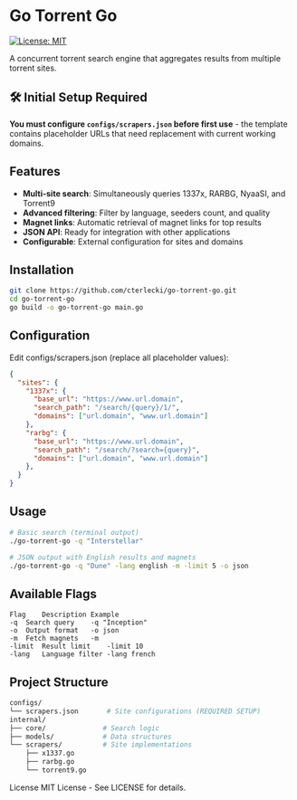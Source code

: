 # Go Torrent Go

[![License: MIT](https://img.shields.io/badge/License-MIT-yellow.svg)](https://opensource.org/licenses/MIT)

A concurrent torrent search engine that aggregates results from multiple torrent sites.

## 🛠️ Initial Setup Required
**You must configure `configs/scrapers.json` before first use** - the template contains placeholder URLs that need replacement with current working domains.

## Features

- **Multi-site search**: Simultaneously queries 1337x, RARBG, NyaaSI, and Torrent9
- **Advanced filtering**: Filter by language, seeders count, and quality
- **Magnet links**: Automatic retrieval of magnet links for top results
- **JSON API**: Ready for integration with other applications
- **Configurable**: External configuration for sites and domains

## Installation

```bash
git clone https://github.com/cterlecki/go-torrent-go.git
cd go-torrent-go
go build -o go-torrent-go main.go
```

## Configuration
Edit configs/scrapers.json (replace all placeholder values):
```json
{
  "sites": {
    "1337x": {
      "base_url": "https://www.url.domain",
      "search_path": "/search/{query}/1/",
      "domains": ["url.domain", "www.url.domain"]
    },
    "rarbg": {
      "base_url": "https://www.url.domain",
      "search_path": "/search/?search={query}",
      "domains": ["url.domain", "www.url.domain"]
    },
  }
}
```

## Usage
```bash
# Basic search (terminal output)
./go-torrent-go -q "Interstellar"

# JSON output with English results and magnets
./go-torrent-go -q "Dune" -lang english -m -limit 5 -o json
```

## Available Flags
```
Flag	Description	Example
-q	Search query	-q "Inception"
-o	Output format	-o json
-m	Fetch magnets	-m
-limit	Result limit	-limit 10
-lang	Language filter	-lang french
```

## Project Structure
```bash
configs/
└── scrapers.json       # Site configurations (REQUIRED SETUP)
internal/
├── core/              # Search logic
├── models/            # Data structures
└── scrapers/          # Site implementations
    ├── x1337.go
    ├── rarbg.go
    └── torrent9.go
```

License
MIT License - See LICENSE for details.